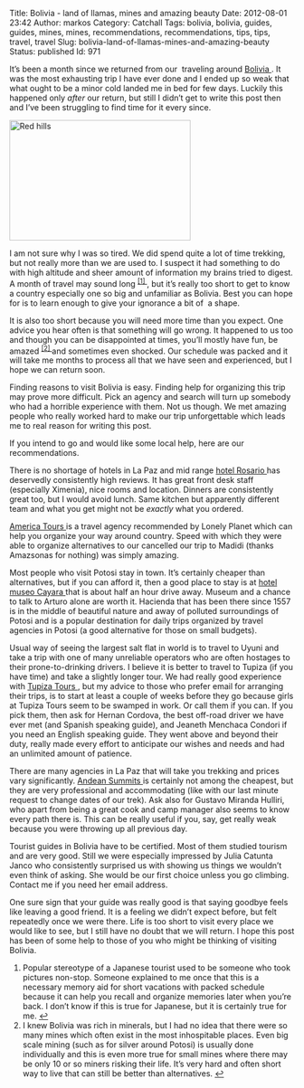 Title: Bolivia - land of llamas, mines and amazing beauty
Date: 2012-08-01 23:42
Author: markos
Category: Catchall
Tags: bolivia, bolivia, guides, guides, mines, mines, recommendations, recommendations, tips, tips, travel, travel
Slug: bolivia-land-of-llamas-mines-and-amazing-beauty
Status: published
Id: 971

<html>
 <body>
  <div>
   <p>
    It’s been a month since we returned from our  traveling around
    <a href="http://en.wikipedia.org/wiki/Bolivia">
     Bolivia
    </a>
    . It was the most exhausting trip I have ever done and I ended up so weak that what ought to be a minor cold landed me in bed for few days. Luckily this happened only
    <em>
     after
    </em>
    our return, but still I didn’t get to write this post then and I’ve been struggling to find time for it every since.
   </p>
   <p>
    <a class="imageR" href="http://www.flickr.com/photos/markos/sets/72157630657887612/" title="Photos from Bolivia">
     <img alt="Red hills" height="213" src="http://farm8.staticflickr.com/7113/7606099564_1cc119998a_n.jpg" width="320"/>
    </a>
   </p>
   <p>
    I am not sure why I was so tired. We did spend quite a lot of time trekking, but not really more than we are used to. I suspect it had something to do with high altitude and sheer amount of information my brains tried to digest. A month of travel may sound long
    <sup>
     <a href="#bolivia-note-1" id="bolivia-1">
      [1]
     </a>
    </sup>
    , but it’s really too short to get to know a country especially one so big and unfamiliar as Bolivia. Best you can hope for is to learn enough to give your ignorance a bit of  a shape.
   </p>
   <p>
    It is also too short because you will need more time than you expect. One advice you hear often is that something will go wrong. It happened to us too and though you can be disappointed at times, you’ll mostly have fun, be amazed
    <sup>
     <a href="#bolivia-note-2" id="bolivia-2">
      [2]
     </a>
    </sup>
    and sometimes even shocked. Our schedule was packed and it will take me months to process all that we have seen and experienced, but I hope we can return soon.
   </p>
   <p>
    Finding reasons to visit Bolivia is easy. Finding help for organizing this trip may prove more difficult. Pick an agency and search will turn up somebody who had a horrible experience with them. Not us though. We met amazing people who really worked hard to make our trip unforgettable which leads me to real reason for writing this post.
   </p>
   <p>
    If you intend to go and would like some local help, here are our recommendations.
   </p>
   <p>
    There is no shortage of hotels in La Paz and mid range
    <a href="http://www.hotelrosario.com/la-paz/">
     hotel Rosario
    </a>
    has deservedly consistently high reviews. It has great front desk staff (especially Ximenia), nice rooms and location. Dinners are consistently great too, but I would avoid lunch. Same kitchen but apparently different team and what you get might not be
    <em>
     exactly
    </em>
    what you ordered.
   </p>
   <p>
    <a href="http://www.america-ecotours.com/">
     America Tours
    </a>
    is a travel agency recommended by Lonely Planet which can help you organize your way around country. Speed with which they were able to organize alternatives to our cancelled our trip to Madidi (thanks Amazsonas for nothing) was simply amazing.
   </p>
   <p>
    Most people who visit Potosi stay in town. It’s certainly cheaper than alternatives, but if you can afford it, then a good place to stay is at
    <a href="http://www.hotelmuseocayara.com/">
     hotel museo Cayara
    </a>
    that is about half an hour drive away. Museum and a chance to talk to Arturo alone are worth it. Hacienda that has been there since 1557 is in the middle of beautiful nature and away of polluted surroundings of Potosi and is a popular destination for daily trips organized by travel agencies in Potosi (a good alternative for those on small budgets).
   </p>
   <p>
    Usual way of seeing the largest salt flat in world is to travel to Uyuni and take a trip with one of many unreliable operators who are often hostages to their prone-to-drinking drivers. I believe it is better to travel to Tupiza (if you have time) and take a slightly longer tour. We had really good experience with
    <a href="http://www.tupizatours.com/index.php">
     Tupiza Tours
    </a>
    , but my advice to those who prefer email for arranging their trips, is to start at least a couple of weeks before they go because girls at Tupiza Tours seem to be swamped in work. Or call them if you can. If you pick them, then ask for Hernan Cordova, the best off-road driver we have ever met (and Spanish speaking guide), and Jeaneth Menchaca Condori if you need an English speaking guide. They went above and beyond their duty, really made every effort to anticipate our wishes and needs and had an unlimited amount of patience.
   </p>
   <p>
    There are many agencies in La Paz that will take you trekking and prices vary significantly.
    <a href="http://www.andeansummits.com/">
     Andean Summits
    </a>
    is certainly not among the cheapest, but they are very professional and accommodating (like with our last minute request to change dates of our trek). Ask also for Gustavo Miranda Hulliri, who apart from being a great cook and camp manager also seems to know every path there is. This can be really useful if you, say, get really weak because you were throwing up all previous day.
   </p>
   <p>
    Tourist guides in Bolivia have to be certified. Most of them studied tourism and are very good. Still we were especially impressed by Julia Catunta Janco who consistently surprised us with showing us things we wouldn’t even think of asking. She would be our first choice unless you go climbing. Contact me if you need her email address.
   </p>
   <p>
    One sure sign that your guide was really good is that saying goodbye feels like leaving a good friend. It is a feeling we didn’t expect before, but felt repeatedly once we were there. Life is too short to visit every place we would like to see, but I still have no doubt that we will return. I hope this post has been of some help to those of you who might be thinking of visiting Bolivia.
   </p>
   <ol>
    <li id="bolivia-note-1">
     Popular stereotype of a Japanese tourist used to be someone who took pictures non-stop. Someone explained to me once that this is a necessary memory aid for short vacations with packed schedule because it can help you recall and organize memories later when you’re back. I don’t know if this is true for Japanese, but it is certainly true for me.
     <a href="#bolivia-1">
      ↩
     </a>
    </li>
    <li id="bolivia-note-2">
     I knew Bolivia was rich in minerals, but I had no idea that there were so many mines which often exist in the most inhospitable places. Even big scale mining (such as for silver around Potosi) is usually done individually and this is even more true for small mines where there may be only 10 or so miners risking their life. It’s very hard and often short way to live that can still be better than alternatives.
     <a href="#bolivia-1">
      ↩
     </a>
    </li>
   </ol>
  </div>
 </body>
</html>